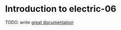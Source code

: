 # Introduction to electric-06

TODO: write [great documentation](http://jacobian.org/writing/what-to-write/)
